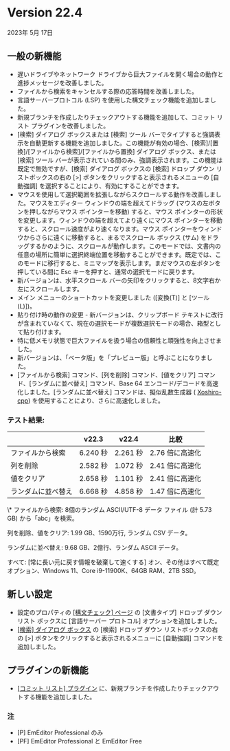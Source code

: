 # Version 22.4

2023年 5月 17日

## 一般の新機能

- 遅いドライブやネットワーク ドライブから巨大ファイルを開く場合の動作と進捗メッセージを改善しました。 <profree />
- ファイルから検索をキャンセルする際の応答時間を改善しました。 <profree />
- 言語サーバープロトコル (LSP) を使用した構文チェック機能を追加しました。 <pro />
- 新規ブランチを作成したりチェックアウトする機能を追加して、コミット リスト プラグインを改善しました。 <pro />
- \[検索\] ダイアログ ボックスまたは \[検索\] ツール バーでタイプすると強調表示を自動更新する機能を追加しました。この機能が有効の場合、\[検索\]/\[置換\]/\[ファイルから検索\]/\[ファイルから置換\] ダイアログ ボックス、または \[検索\] ツール バーが表示されている間のみ、強調表示されます。この機能は既定で無効ですが、\[検索\] ダイアログ ボックスの \[検索\] ドロップ ダウン リストボックスの右の \[>\] ボタンをクリックすると表示されるメニューの \[自動強調\] を選択することにより、有効にすることができます。 <profree />
- マウスを使用して選択範囲を拡張しながらスクロールする動作を改善しました。マウスをエディター ウィンドウの端を超えてドラッグ (マウスの左ボタンを押しながらマウス ポインターを移動) すると、マウス ポインターの形状を変更します。ウィンドウの端を超えてより遠くにマウス ポインターを移動すると、スクロール速度がより速くなります。マウス ポインターをウィンドウからさらに遠くに移動すると、まるでスクロール ボックス (サム) をドラッグするかのように、スクロールが動作します。このモードでは、文書内の任意の場所に簡単に選択終端位置を移動することができます。既定では、このモードに移行すると、ミニマップを表示します。まだマウスの左ボタンを押している間に Esc キーを押すと、通常の選択モードに戻ります。 <profree />
- 新バージョンは、水平スクロール バーの矢印をクリックすると、8文字右か左にスクロールします。 <profree />
- メイン メニューのショートカットを変更しました (\[変換(T)\] と \[ツール(L)\])。 <profree />
- 貼り付け時の動作の変更 \- 新バージョンは、クリップボード テキストに改行が含まれていなくて、現在の選択モードが複数選択モードの場合、箱型として貼り付けます。 <profree />
- 特に低メモリ状態で巨大ファイルを扱う場合の信頼性と頑強性を向上させました。 <profree />
- 新バージョンは、「ベータ版」を「プレビュー版」と呼ぶことになりました。 <profree />
- \[ファイルから検索\] コマンド、\[列を削除\] コマンド、\[値をクリア\] コマンド、\[ランダムに並べ替え\] コマンド、Base 64 エンコード/デコードを高速化しました。\[ランダムに並べ替え\] コマンドは、擬似乱数生成器 ( [Xoshiro-cpp](https://github.com/Reputeless/Xoshiro-cpp)) を使用することにより、さらに高速化しました。

### テスト結果:

|  | v22.3 | v22.4 | 比較 |
| --- | --- | --- | --- |
| ファイルから検索 | 6.240 秒 | 2.261 秒 | 2.76 倍に高速化 |
| 列を削除 | 2.582 秒 | 1.072 秒 | 2.41 倍に高速化 |
| 値をクリア | 2.658 秒 | 1.101 秒 | 2.41 倍に高速化 |
| ランダムに並べ替え | 6.668 秒 | 4.858 秒 | 1.47 倍に高速化 |

\\* ファイルから検索: 8個のランダム ASCII/UTF-8 データ ファイル (計 5.73 GB) から「abc」を検索。

列を削除、値をクリア: 1.99 GB、1590万行, ランダム CSV データ。

ランダムに並べ替え: 9.68 GB、2億行、ランダム ASCII データ。

すべて: \[常に長い元に戻す情報を破棄して速くする\] オン、その他はすべて既定オプション、Windows 11、Core i9-11900K、64GB RAM、2TB SSD。

## 新しい設定

- 設定のプロパティの [\[構文チェック\] ページ](../dlg/properties/validation/index) の \[文書タイプ\] ドロップ ダウン リスト ボックスに \[言語サーバー プロトコル\] オプションを追加しました。 <pro />
- [\[検索\] ダイアログ ボックス](../dlg/find/index) の \[検索\] ドロップ ダウン リストボックスの右の \[>\] ボタンをクリックすると表示されるメニューに \[自動強調\] コマンドを追加しました。 <profree />

## プラグインの新機能 <pro />

- [\[コミット リスト\] プラグイン](../howto/plugin/plugin_commit_list) に、新規ブランチを作成したりチェックアウトする機能を追加しました。

### 注

- \[P\] EmEditor Professional のみ
- \[PF\] EmEditor Professional と EmEditor Free